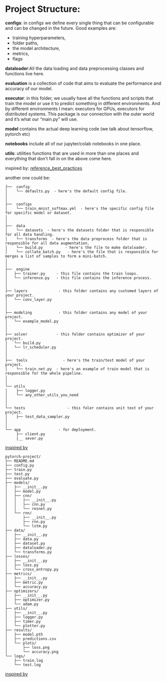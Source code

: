 # Project Structure:
**configs**: in configs we define every single thing that can be configurable and can be changed in the future. Good examples are:
- training hyperparameters, 
- folder paths, 
- the model architecture, 
- metrics, 
- flags
  
**dataloader**:All the data loading and data preprocessing classes and functions live here.

**evaluation** is a collection of code that aims to evaluate the performance and accuracy of our model.

**executor**: in this folder, we usually have all the functions and scripts that train the model or use it to predict something in different environments. And by different environments I mean: executors for GPUs, executors for distributed systems. This package is our connection with the outer world and it’s what our “main.py” will use.

**model** contains the actual deep learning code (we talk about tensorflow, pytorch etc)

**notebooks** include all of our jupyter/colab notebooks in one place.

**utils**: utilities functions that are used in more than one places and everything that don't fall in on the above come here.


inspired by:
[reference_best_practices](https://theaisummer.com/best-practices-deep-learning-code/)


another one could be:
```
├──  config
│    └── defaults.py  - here's the default config file.
│
│
├──  configs  
│    └── train_mnist_softmax.yml  - here's the specific config file for specific model or dataset.
│ 
│
├──  data  
│    └── datasets  - here's the datasets folder that is responsible for all data handling.
│    └── transforms  - here's the data preprocess folder that is responsible for all data augmentation.
│    └── build.py  		   - here's the file to make dataloader.
│    └── collate_batch.py   - here's the file that is responsible for merges a list of samples to form a mini-batch.
│
│
├──  engine
│   ├── trainer.py     - this file contains the train loops.
│   └── inference.py   - this file contains the inference process.
│
│
├── layers              - this folder contains any customed layers of your project.
│   └── conv_layer.py
│
│
├── modeling            - this folder contains any model of your project.
│   └── example_model.py
│
│
├── solver             - this folder contains optimizer of your project.
│   └── build.py
│   └── lr_scheduler.py
│   
│ 
├──  tools                - here's the train/test model of your project.
│    └── train_net.py  - here's an example of train model that is responsible for the whole pipeline.
│ 
│ 
└── utils
│    ├── logger.py
│    └── any_other_utils_you_need
│ 
│ 
└── tests					- this foler contains unit test of your project.
│    ├── test_data_sampler.py
│ 
│ 
└── app					- for deployment.
     ├── client.py
     |__ sever.py
```
[inspired by](https://github.com/L1aoXingyu/Deep-Learning-Project-Template)


```
pytorch-project/
├── README.md
├── config.py
├── train.py
├── test.py
├── evaluate.py
├── models/
│   ├── __init__.py
│   ├── model.py
│   ├── cnn/
│   │   ├── __init__.py
│   │   ├── cnn.py
│   │   └── resnet.py
│   └── rnn/
│       ├── __init__.py
│       ├── rnn.py
│       └── lstm.py
├── data/
│   ├── __init__.py
│   ├── data.py
│   ├── dataset.py
│   ├── dataloader.py
│   └── transforms.py
├── losses/
│   ├── __init__.py
│   ├── loss.py
│   └── cross_entropy.py
├── metrics/
│   ├── __init__.py
│   ├── metric.py
│   └── accuracy.py
├── optimizers/
│   ├── __init__.py
│   ├── optimizer.py
│   └── adam.py
├── utils/
│   ├── __init__.py
│   ├── logger.py
│   ├── timer.py
│   └── plotter.py
├── results/
│   ├── model.pth
│   ├── predictions.csv
│   └── plots/
│       ├── loss.png
│       └── accuracy.png
└── logs/
    ├── train.log
    └── test.log
```

[inspired by](https://www.geeksforgeeks.org/how-to-structure-a-pytorch-project/)